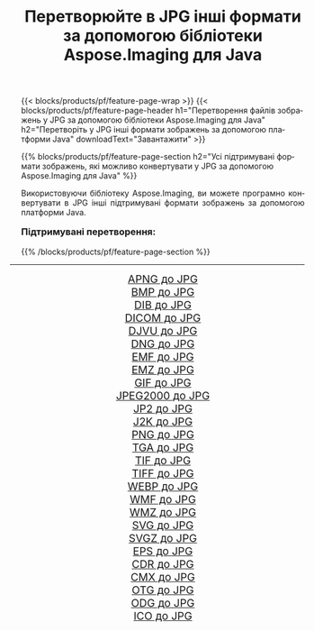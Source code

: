 ﻿---
title: Перетворюйте в JPG інші формати за допомогою бібліотеки Aspose.Imaging для Java 
weight: 3920
url: /uk/java/conversion/to/jpg/ 
lang: uk
langdirlevel: 2
locales: zh-hans,ja,it,ru,de,es,fr,nl,id,lt,pl,pt,vi,tr,ko,zh-hant,ar,hi,th,sv,cs,uk,he
description: За допомогою Aspose.Imaging ви можете конвертувати в JPG інші формати за допомогою Java
---

{{< blocks/products/pf/feature-page-wrap >}}
{{< blocks/products/pf/feature-page-header h1="Перетворення файлів зображень у JPG за допомогою бібліотеки Aspose.Imaging для Java" h2="Перетворіть у JPG інші формати зображень за допомогою платформи Java" downloadText="Завантажити" >}}


{{% blocks/products/pf/feature-page-section  h2="Усі підтримувані формати зображень, якi можливо конвертувати у JPG за допомогою Aspose.Imaging для Java" %}}
<p align=justify>Використовуючи бібліотеку Aspose.Imaging, ви можете програмно конвертувати в JPG інші підтримувані формати зображень за допомогою платформи Java.</p>
<h3 style="margin-top:16px;">
Підтримувані перетворення:
</h3>
{{% /blocks/products/pf/feature-page-section %}}
<div class="container-fluid productfamilypage bg-gray">
    <div class="convertypes bg-gray agp-content section">
        <div class="container">
		<hr style="margin-left:-20px;"/>
		<div class="row other-converters" style="gap: 10px;font-size: 19px;text-align:center;">
		    <div class='col-md-3 other-converter remove-lp remove-rp'><a href="/imaging/uk/java/conversion/apng-to-jpg/" style="padding:15px;">APNG до JPG</a></div>
<div class='col-md-3 other-converter remove-lp remove-rp'><a href="/imaging/uk/java/conversion/bmp-to-jpg/" style="padding:15px;">BMP до JPG</a></div>
<div class='col-md-3 other-converter remove-lp remove-rp'><a href="/imaging/uk/java/conversion/dib-to-jpg/" style="padding:15px;">DIB до JPG</a></div>
<div class='col-md-3 other-converter remove-lp remove-rp'><a href="/imaging/uk/java/conversion/dicom-to-jpg/" style="padding:15px;">DICOM до JPG</a></div>
<div class='col-md-3 other-converter remove-lp remove-rp'><a href="/imaging/uk/java/conversion/djvu-to-jpg/" style="padding:15px;">DJVU до JPG</a></div>
<div class='col-md-3 other-converter remove-lp remove-rp'><a href="/imaging/uk/java/conversion/dng-to-jpg/" style="padding:15px;">DNG до JPG</a></div>
<div class='col-md-3 other-converter remove-lp remove-rp'><a href="/imaging/uk/java/conversion/emf-to-jpg/" style="padding:15px;">EMF до JPG</a></div>
<div class='col-md-3 other-converter remove-lp remove-rp'><a href="/imaging/uk/java/conversion/emz-to-jpg/" style="padding:15px;">EMZ до JPG</a></div>
<div class='col-md-3 other-converter remove-lp remove-rp'><a href="/imaging/uk/java/conversion/gif-to-jpg/" style="padding:15px;">GIF до JPG</a></div>
<div class='col-md-3 other-converter remove-lp remove-rp'><a href="/imaging/uk/java/conversion/jpeg2000-to-jpg/" style="padding:15px;">JPEG2000 до JPG</a></div>
<div class='col-md-3 other-converter remove-lp remove-rp'><a href="/imaging/uk/java/conversion/jp2-to-jpg/" style="padding:15px;">JP2 до JPG</a></div>
<div class='col-md-3 other-converter remove-lp remove-rp'><a href="/imaging/uk/java/conversion/j2k-to-jpg/" style="padding:15px;">J2K до JPG</a></div>
<div class='col-md-3 other-converter remove-lp remove-rp'><a href="/imaging/uk/java/conversion/png-to-jpg/" style="padding:15px;">PNG до JPG</a></div>
<div class='col-md-3 other-converter remove-lp remove-rp'><a href="/imaging/uk/java/conversion/tga-to-jpg/" style="padding:15px;">TGA до JPG</a></div>
<div class='col-md-3 other-converter remove-lp remove-rp'><a href="/imaging/uk/java/conversion/tif-to-jpg/" style="padding:15px;">TIF до JPG</a></div>
<div class='col-md-3 other-converter remove-lp remove-rp'><a href="/imaging/uk/java/conversion/tiff-to-jpg/" style="padding:15px;">TIFF до JPG</a></div>
<div class='col-md-3 other-converter remove-lp remove-rp'><a href="/imaging/uk/java/conversion/webp-to-jpg/" style="padding:15px;">WEBP до JPG</a></div>
<div class='col-md-3 other-converter remove-lp remove-rp'><a href="/imaging/uk/java/conversion/wmf-to-jpg/" style="padding:15px;">WMF до JPG</a></div>
<div class='col-md-3 other-converter remove-lp remove-rp'><a href="/imaging/uk/java/conversion/wmz-to-jpg/" style="padding:15px;">WMZ до JPG</a></div>
<div class='col-md-3 other-converter remove-lp remove-rp'><a href="/imaging/uk/java/conversion/svg-to-jpg/" style="padding:15px;">SVG до JPG</a></div>
<div class='col-md-3 other-converter remove-lp remove-rp'><a href="/imaging/uk/java/conversion/svgz-to-jpg/" style="padding:15px;">SVGZ до JPG</a></div>
<div class='col-md-3 other-converter remove-lp remove-rp'><a href="/imaging/uk/java/conversion/eps-to-jpg/" style="padding:15px;">EPS до JPG</a></div>
<div class='col-md-3 other-converter remove-lp remove-rp'><a href="/imaging/uk/java/conversion/cdr-to-jpg/" style="padding:15px;">CDR до JPG</a></div>
<div class='col-md-3 other-converter remove-lp remove-rp'><a href="/imaging/uk/java/conversion/cmx-to-jpg/" style="padding:15px;">CMX до JPG</a></div>
<div class='col-md-3 other-converter remove-lp remove-rp'><a href="/imaging/uk/java/conversion/otg-to-jpg/" style="padding:15px;">OTG до JPG</a></div>
<div class='col-md-3 other-converter remove-lp remove-rp'><a href="/imaging/uk/java/conversion/odg-to-jpg/" style="padding:15px;">ODG до JPG</a></div>
<div class='col-md-3 other-converter remove-lp remove-rp'><a href="/imaging/uk/java/conversion/ico-to-jpg/" style="padding:15px;">ICO до JPG</a></div>
                </div>
        </div>
    </div>
</div>
<br/>

